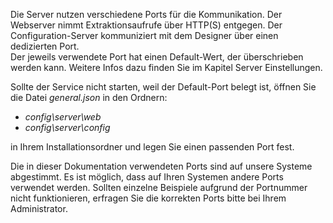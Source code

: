 Die Server nutzen verschiedene Ports für die Kommunikation. Der Webserver nimmt Extraktionsaufrufe über HTTP(S) entgegen. 
Der Configuration-Server kommuniziert mit dem Designer über einen dedizierten Port. <br>
Der jeweils verwendete Port hat einen Default-Wert, der überschrieben werden kann. Weitere Infos dazu finden Sie im Kapitel Server Einstellungen.

Sollte der Service nicht starten, weil der Default-Port belegt ist, öffnen Sie die Datei *general.json* in den Ordnern:

- *config\server\web*
- *config\server\config* 

in Ihrem Installationsordner und legen Sie einen passenden Port fest.

Die in dieser Dokumentation verwendeten Ports sind auf unsere Systeme abgestimmt. Es ist möglich, dass auf Ihren Systemen andere Ports verwendet werden. Sollten einzelne Beispiele aufgrund der Portnummer nicht funktionieren, erfragen Sie die korrekten Ports bitte bei Ihrem Administrator.
